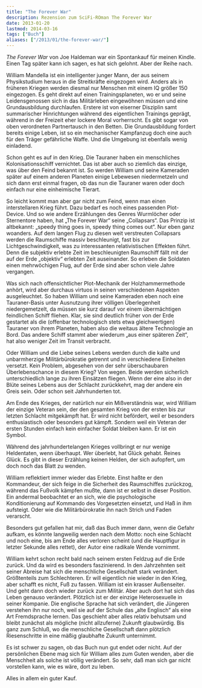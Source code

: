 ```yaml
---
title: "The Forever War"
description: Rezension zum SciFi-ROman The Forever War
date: 2013-01-20
lastmod: 2014-03-16
tags: ["Buch"]
aliases: ["/2013/01/the-forever-war/"]
---
```

<em>The Forever War</em> von Joe Haldeman war ein Spontankauf für meinen Kindle.
Einen Tag später kann ich sagen, es hat sich gelohnt. Aber der Reihe nach.

William Mandella ist ein intelligenter junger Mann, der aus seinem
Physikstudium heraus in die Streitkräfte eingezogen wird. Anders
als in früheren Kriegen werden diesmal nur Menschen mit einem IQ
größer 150 eingezogen. Es geht direkt auf einen Trainingsplaneten,
wo er und seine Leidensgenossen sich in das Militärleben eingewöhnen
müssen und eine Grundausbildung durchlaufen. Erstere ist von eiserner
Disziplin samt summarischer Hinrichtungen während des eigentlichen
Trainings geprägt, während in der Freizeit eher lockere Moral vorherrscht.
Es gibt sogar von oben verordneten Partnertausch in den Betten.
Die Grundausbildung fordert bereits einige Leben, ist so ein
mechanischer Kampfanzug doch eine auch für den Träger gefährliche
Waffe. Und die Umgebung ist ebenfalls wenig einladend.

Schon geht es auf in den Krieg. Die Tauraner haben ein menschliches
Kolonisationsschiff vernichtet. Das ist aber auch so ziemlich das
einzige, was über den Feind bekannt ist. So werden William und seine
Kameraden später auf einem anderen Planeten einige Lebewesen niedermetzeln
und sich dann erst einmal fragen, ob das nun die Tauraner waren oder
doch einfach nur eine einheimische Tierart.

So leicht kommt man aber gar nicht zum Feind, wenn man einen interstellaren
Krieg führt. Dazu bedarf es noch eines passenden Plot-Device.
Und so wie andere Erzählungen des Genres Wurmlöcher oder Sternentore
haben, hat „The Forever War“ seine „Collapsars“. Das Prinzip ist
altbekannt: „speedy thing goes in, speedy thing comes out“. Nur
eben ganz woanders. Auf dem langen Flug zu diesen weit verstreuten
Collapsars werden die Raumschiffe massiv beschleunigt, fast bis
zur Lichtgeschwindigkeit, was zu interessanten relativistischen
Effekten führt. Denn die subjektiv erlebte Zeit im beschleunigten
Raumschiff fällt mit der auf der Erde „objektiv“ erlebten Zeit
auseinander. So erleben die Soldaten einen mehrwöchigen Flug, auf
der Erde sind aber schon viele Jahre vergangen.

Was sich nach offensichtlicher Plot-Mechanik der Holzhammermethode
anhört, wird aber durchaus virtuos in seinen verschiedenen Aspekten
ausgeleuchtet. So haben William und seine Kameraden eben noch eine
Tauraner-Basis unter Ausnutzung ihrer völligen Überlegenheit
niedergemetzelt, da müssen sie kurz darauf vor einem übermächtigen
feindlichen Schiff fliehen. Klar, sie sind deutlich früher von der
Erde gestartet als die (offenbar technologisch stets etwa gleichwertigen)
Tauraner von ihrem Planeten, haben also die weitaus ältere Technologie
an Bord. Das andere Schiff stammt aber wiederum „aus einer späteren Zeit“,
hat also weniger Zeit im Transit verbracht.

Oder William und die Liebe seines Lebens werden durch die kalte und
unbarmherzige Militärbürokratie getrennt und in verschiedene Einheiten
versetzt. Kein Problem, abgesehen von der sehr überschaubaren
Überlebenschance in diesem Krieg? Von wegen. Beide werden sicherlich
unterschiedlich lange zu ihren Einsätzen fliegen. Wenn der eine
also in der Blüte seines Lebens aus der Schlacht zurückkehrt, mag
der andere ein Greis sein. Oder schon seit Jahrhunderten tot.

Am Ende des Krieges, der natürlich nur ein Mißverständnis war, wird
William der einzige Veteran sein, der den gesamten Krieg von der
ersten bis zur letzten Schlacht mitgekämpft hat. Er wird nicht befördert,
weil er besonders enthusiastisch oder besonders gut kämpft. Sondern
weil ein Veteran der ersten Stunden einfach kein einfacher Soldat
bleiben kann. Er ist ein Symbol.

Während des jahrhundertelangen Krieges vollbringt er nur wenige
Heldentaten, wenn überhaupt. Wer überlebt, hat Glück gehabt.
Reines Glück. Es gibt in dieser Erzählung keinen Helden, der sich
aufopfert, um doch noch das Blatt zu wenden.

William reflektiert immer wieder das Erlebte. Einst haßte er den
Kommandeur, der sich feige in die Sicherheit des Raumschiffes zurückzog,
während das Fußvolk kämpfen mußte, dann ist er selbst in dieser Position.
Ein andermal beobachtet er an sich, wie die psychologische Konditionierung
auf Kommando des Vorgesetzten einsetzt, und Haß in ihm aufsteigt.
Oder wie die Militärbürokratie ihn nach Strich und Faden verarscht.

Besonders gut gefallen hat mir, daß das Buch immer dann, wenn die
Gefahr aufkam, es könnte langweilig werden nach dem Motto: noch
eine Schlacht und noch eine, bis am Ende alles verloren scheint
(und die Hauptfigur in letzter Sekunde alles rettet), der Autor
eine radikale Wende vornimmt.

William kehrt schon recht bald nach seinem ersten Feldzug auf die
Erde zurück. Und da wird es besonders faszinierend. In den Jahrzehnten
seit seiner Abreise hat sich die menschliche Gesellschaft stark
verändert. Größtenteils zum Schlechteren. Er will eigentlich nie
wieder in den Krieg, aber schafft es nicht, Fuß zu fassen. William
ist ein krasser Außenseiter. Und geht dann doch wieder zurück zum
Militär. Aber auch dort hat sich das Leben genauso verändert.
Plötzlich ist er der einzige Heterosexuelle in seiner Kompanie.
Die englische Sprache hat sich verändert, die Jüngeren verstehen
ihn nur noch, weil sie auf der Schule das „alte Englisch“ als eine
Art Fremdsprache lernen. Das geschieht aber alles relativ behutsam
und bleibt zunächst als mögliche (nicht allzuferne) Zukunft glaubwürdig.
Bis ganz zum Schluß, wo die menschliche Gesellschaft dann plötzlich
Riesenschritte in eine mäßig glaubhafte Zukunft unternimmt.

Es ist schwer zu sagen, ob das Buch nun gut endet oder nicht.
Auf der persönlichen Ebene mag sich für William alles zum Guten
wenden, aber die Menschheit als solche ist völlig verändert.
So sehr, daß man sich gar nicht vorstellen kann, wie es wäre, dort zu leben.

Alles in allem ein guter Kauf.